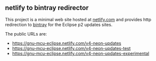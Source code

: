 ## netlify to bintray redirector

This project is a minimal web site hosted at [netlify.com](http://netlify.com) and provides http redirection to [bintray](https://bintray.com) for the Eclipse p2 updates sites.

The public URLs are:

- https://gnu-mcu-eclipse.netlify.com/v4-neon-updates
- https://gnu-mcu-eclipse.netlify.com/v4-neon-updates-test
- https://gnu-mcu-eclipse.netlify.com/v4-neon-updates-experimental

